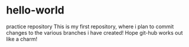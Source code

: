 # hello-world
practice repository
This is my first repository, where i plan to commit changes to the various branches i have created!
Hope git-hub works out like a charm!
